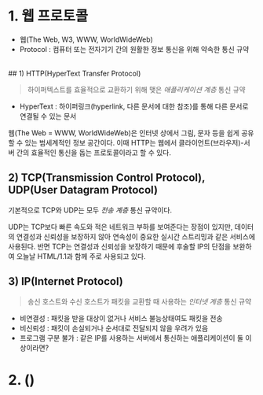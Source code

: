 # 1. 웹 프로토콜

- 웹(The Web, W3, WWW, WorldWideWeb)
- Protocol :  컴퓨터 또는 전자기기 간의 원활한 정보 통신을 위해 약속한 통신 규약
<br>
## 1) HTTP(HyperText Transfer Protocol)

> 하이퍼텍스트를 효율적으로 교환하기 위해 맺은 _애플리케이션 계층_ 통신 규약

- HyperText : 하이퍼링크(hyperlink, 다른 문서에 대한 참조)를 통해 다른 문서로 연결될 수 있는 문서

웹(The Web = WWW, WorldWideWeb)은 인터넷 상에서 그림, 문자 등을 쉽게 공유할 수 있는 범세계적인 정보 공간이다.
이때 HTTP는 웹에서 클라이언트(브라우저)-서버 간의 효율적인 통신을 돕는 프로토콜이라고 할 수 있다.

## 2) TCP(Transmission Control Protocol), UDP(User Datagram Protocol)

기본적으로 TCP와 UDP는 모두 _전송 계층_ 통신 규약이다.

UDP는 TCP보다 빠른 속도와 적은 네트워크 부하를 보여준다는 장점이 있지만, 데이터의 연결성과 신뢰성을 보장하지 않아 연속성이 중요한 실시간 스트리밍과 같은 서비스에 사용된다.
반면 TCP는 연결성과 신뢰성을 보장하기 때문에 후술할 IP의 단점을 보완하여 오늘날 HTML/1.1과 함께 주로 사용되고 있다.

## 3) IP(Internet Protocol)

> 송신 호스트와 수신 호스트가 패킷을 교환할 때 사용하는 _인터넷 계층_ 통신 규약

- 비연결성 : 패킷을 받을 대상이 없거나 서비스 불능상태여도 패킷을 전송
- 비신뢰성 : 패킷이 손실되거나 순서대로 전달되지 않을 우려가 있음
- 프로그램 구분 불가 : 같은 IP를 사용하는 서버에서 통신하는 애플리케이션이 둘 이상이라면?

# 2. ()